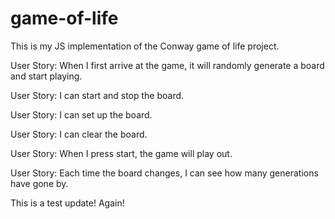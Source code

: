 # game-of-life

This is my JS implementation of the Conway game of life project.

User Story: When I first arrive at the game, it will randomly generate a board and start playing.

User Story: I can start and stop the board.

User Story: I can set up the board.

User Story: I can clear the board.

User Story: When I press start, the game will play out.

User Story: Each time the board changes, I can see how many generations have gone by.

This is a test update! Again!